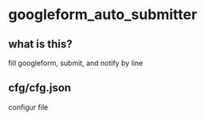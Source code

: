 # googleform_auto_submitter
## what is this?
fill googleform, submit, and notify by line  

## cfg/cfg.json
configur file



